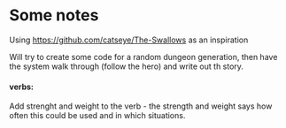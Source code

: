 # Some notes

Using https://github.com/catseye/The-Swallows as an inspiration

Will try to create some code for a random dungeon generation, then have the system walk through (follow the hero) and write out th story.


#### verbs:
   Add strenght and weight to the verb - the strength and weight says how often this could be used and in which situations.
  
